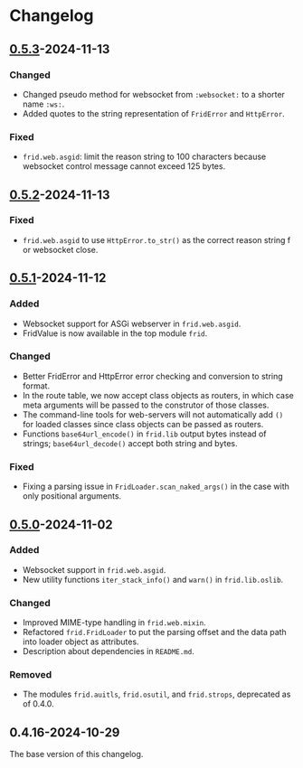 # Changelog

## [0.5.3]-2024-11-13

### Changed

- Changed pseudo method for websocket from `:websocket:` to a shorter
  name `:ws:`.
- Added quotes to the string representation of `FridError` and `HttpError`.

### Fixed

- `frid.web.asgid`: limit the reason string to 100 characters because websocket
  control message cannot exceed 125 bytes.

## [0.5.2]-2024-11-13

### Fixed

- `frid.web.asgid` to use `HttpError.to_str()` as the correct reason string f
  or websocket close.

## [0.5.1]-2024-11-12

### Added

- Websocket support for ASGi webserver in `frid.web.asgid`.
- FridValue is now available in the top module `frid`.

### Changed

- Better FridError and HttpError error checking and conversion to string format.
- In the route table, we now accept class objects as routers, in which case
  meta arguments will be passed to the construtor of those classes.
- The command-line tools for web-servers will not automatically add `()` for
  loaded classes since class objects can be passed as routers.
- Functions `base64url_encode()` in `frid.lib` output bytes instead of strings;
  `base64url_decode()` accept both string and bytes.

### Fixed

- Fixing a parsing issue in `FridLoader.scan_naked_args()` in the case
  with only positional arguments.

## [0.5.0]-2024-11-02

### Added

- Websocket support in `frid.web.asgid`.
- New utility functions `iter_stack_info()` and `warn()` in `frid.lib.oslib`.

### Changed

- Improved MIME-type handling in `frid.web.mixin`.
- Refactored `frid.FridLoader` to put the parsing offset and the data path
  into loader object as attributes.
- Description about dependencies in `README.md`.

### Removed

- The modules `frid.auitls`, `frid.osutil`, and `frid.strops`, deprecated
  as of 0.4.0.

## 0.4.16-2024-10-29

The base version of this changelog.

[0.5.3]: ../../compare/v0.5.2...v0.5.3
[0.5.2]: ../../compare/v0.5.1...v0.5.2
[0.5.1]: ../../compare/v0.5.0...v0.5.1
[0.5.0]: ../../compare/v0.4.16...v0.5.0
